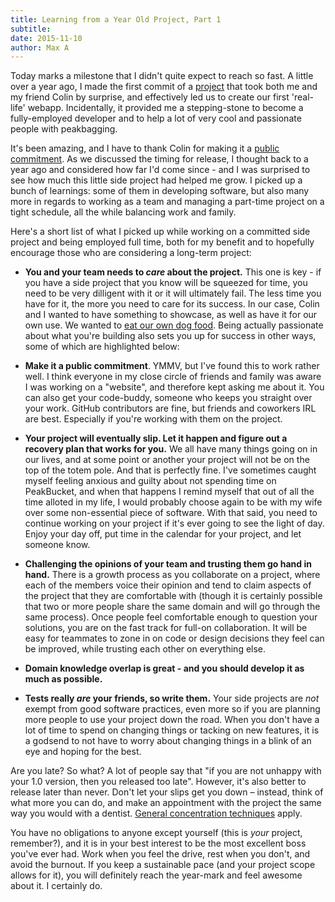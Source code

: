 ```yaml
---
title: Learning from a Year Old Project, Part 1
subtitle: 
date: 2015-11-10
author: Max A
---
```


<section>

Today marks a milestone that I didn't quite expect to reach so fast. A little over a year ago, I made the first commit of a [project](https://www.peakbucket.com) that took both me and my friend Colin by surprise, and effectively led us to create our first 'real-life' webapp. Incidentally, it provided me a stepping-stone to become a fully-employed developer and to help a lot of very cool and passionate people with peakbagging.

It's been amazing, and I have to thank Colin for making it a [public commitment](http://psychology.about.com/od/socialinfluence/f/rule-of-commitment.htm). As we discussed the timing for release, I thought back to a year ago and considered how far I'd come since - and I was surprised to see how much this little side project had helped me grow. I picked up a bunch of learnings: some of them in developing software, but also many more in regards to working as a team and managing a part-time project on a tight schedule, all the while balancing work and family.

Here's a short list of what I picked up while working on a committed side project and being employed full time, both for my benefit and to hopefully encourage those who are considering a long-term project:  

- **You and your team needs to *care* about the project.** This one is key - if you have a side project that you know will be squeezed for time, you need to be very dilligent with it or it will ultimately fail. The less time you have for it, the more you need to care for its success. In our case, Colin and I wanted to have something to showcase, as well as have it for our own use. We wanted to [eat our own dog food](https://en.wikipedia.org/wiki/Eating_your_own_dog_food). Being actually passionate about what you're building also sets you up for success in other ways, some of which are highlighted below:

- **Make it a public commitment**. YMMV, but I've found this to work rather well. I think everyone in my close circle of friends and family was aware I was working on a "website", and therefore kept asking me about it. You can also get your code-buddy, someone who keeps you straight over your work. GitHub contributors are fine, but friends and coworkers IRL are best. Especially if you're working with them on the project.

- **Your project will eventually slip. Let it happen and figure out a recovery plan that works for you.** We all have many things going on in our lives, and at some point or another your project will not be on the top of the totem pole. And that is perfectly fine. I've sometimes caught myself feeling anxious and guilty about not spending time on PeakBucket, and when that happens I remind myself that out of all the time alloted in my life, I would probably choose again to be with my wife over some non-essential piece of software. With that said, you need to continue working on your project if it's ever going to see the light of day. Enjoy your day off, put time in the calendar for your project, and let someone know.

- **Challenging the opinions of your team and trusting them go hand in hand.** There is a growth process as you collaborate on a project, where each of the members voice their opinion and tend to claim aspects of the project that they are comfortable with (though it is certainly possible that two or more people share the same domain and will go through the same process). Once people feel comfortable enough to question your solutions, you are on the fast track for full-on collaboration. It will be easy for teammates to zone in on code or design decisions they feel can be improved, while trusting each other on everything else.

- **Domain knowledge overlap is great - and you should develop it as much as possible.**

- **Tests really *are* your friends, so write them.** Your side projects are *not* exempt from good software practices, even more so if you are planning more people to use your project down the road. When you don't have a lot of time to spend on changing things or tacking on new features, it is a godsend to not have to worry about changing things in a blink of an eye and hoping for the best.

Are you late? So what? A lot of people say that "if you are not unhappy with your 1.0 version, then you released too late". However, it's also better to release later than never. Don't let your slips get you down – instead, think of what more you can do, and make an appointment with the project the same way you would with a dentist. [General concentration techniques](https://www.quora.com/What-are-some-techniques-you-use-to-concentrate-while-programming) apply.

You have no obligations to anyone except yourself (this is *your* project, remember?), and it is in your best interest to be the most excellent boss you've ever had. Work when you feel the drive, rest when you don't, and avoid the burnout. If you keep a sustainable pace (and your project scope allows for it), you will definitely reach the year-mark and feel awesome about it. I certainly do.

</section>
